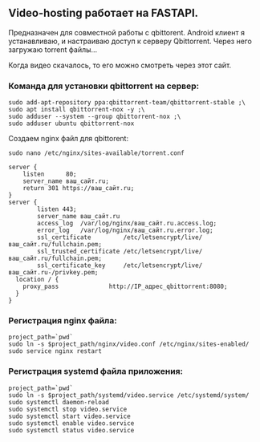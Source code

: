 ## Video-hosting работает на FASTAPI.
Предназначен для совместной работы с qbittorent.
Android клиент я устанавливаю, и настраиваю доступ к серверу Qbittorrent.
Через него загружаю torrent файлы...

Когда видео скачалось, то его можно смотреть через этот сайт.

### Команда для установки qbittorrent на сервер:
```
sudo add-apt-repository ppa:qbittorrent-team/qbittorrent-stable ;\
sudo apt install qbittorrent-nox -y ;\
sudo adduser --system --group qbittorrent-nox ;\
sudo adduser ubuntu qbittorrent-nox
```
Создаем nginx файл для qbittorent:
```
sudo nano /etc/nginx/sites-available/torrent.conf

server {
    listen      80;
    server_name ваш_сайт.ru;
    return 301 https://ваш_сайт.ru;
}
server {
        listen 443;
        server_name ваш_сайт.ru
        access_log  /var/log/nginx/ваш_сайт.ru.access.log;
        error_log   /var/log/nginx/ваш_сайт.ru.error.log;
        ssl_certificate         /etc/letsencrypt/live/ваш_сайт.ru/fullchain.pem;
        ssl_trusted_certificate /etc/letsencrypt/live/ваш_сайт.ru/fullchain.pem;
        ssl_certificate_key     /etc/letsencrypt/live/ваш_сайт.ru-/privkey.pem;
  location / {
    proxy_pass              http://IP_адрес_qbittorrent:8080;
  }
}
```


### Регистрация nginx файла:
```
project_path=`pwd`
sudo ln -s $project_path/nginx/video.conf /etc/nginx/sites-enabled/
sudo service nginx restart
```

### Регистрация systemd файла приложения:
```
project_path=`pwd`
sudo ln -s $project_path/systemd/video.service /etc/systemd/system/
sudo systemctl daemon-reload
sudo systemctl stop video.service
sudo systemctl start video.service
sudo systemctl enable video.service
sudo systemctl status video.service
```